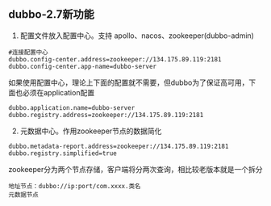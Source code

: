 ## dubbo-2.7新功能
1.  配置文件放入配置中心。支持 apollo、nacos、zookeeper(dubbo-admin)
```
#连接配置中心
dubbo.config-center.address=zookeeper://134.175.89.119:2181
dubbo.config-center.app-name=dubbo-server

```

如果使用配置中心，理论上下面的配置就不需要，但dubbo为了保证高可用，下面也必须在application配置
```
dubbo.application.name=dubbo-server
dubbo.registry.address=zookeeper://134.175.89.119:2181
```

2.  元数据中心。作用zookeeper节点的数据简化
```
dubbo.metadata-report.address=zookeeper://134.175.89.119:2181
dubbo.registry.simplified=true
```
zookeeper分为两个节点存储，客户端将分两次查询，相比较老版本就是一个拆分
```
地址节点：dubbo://ip:port/com.xxxx.类名
元数据节点
```